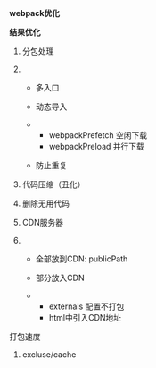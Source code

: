 **webpack优化**



**结果优化**

1. 分包处理

2. - 多入口

   - 动态导入

   - - webpackPrefetch 空闲下载
     - webpackPreload 并行下载

   - 防止重复

3. 代码压缩（丑化）

4. 删除无用代码

5. CDN服务器

6. - 全部放到CDN: publicPath

   - 部分放入CDN

   - - externals 配置不打包
     - html中引入CDN地址



打包速度

1. excluse/cache